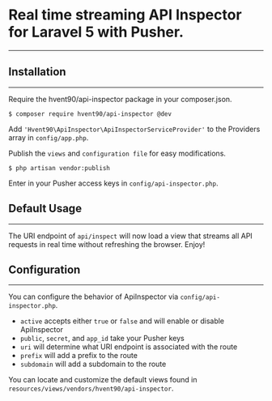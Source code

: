 # Real time streaming API Inspector for Laravel 5 with Pusher.
___

## Installation
___
Require the hvent90/api-inspector package in your composer.json.

`$ composer require hvent90/api-inspector @dev`

Add `'Hvent90\ApiInspector\ApiInspectorServiceProvider'` to the Providers array in `config/app.php`.

Publish the `views` and `configuration file` for easy modifications.

`$ php artisan vendor:publish`

Enter in your Pusher access keys in `config/api-inspector.php`.

## Default Usage
___
The URI endpoint of `api/inspect` will now load a view that streams all API requests in real time without refreshing the browser. Enjoy!

## Configuration
___

You can configure the behavior of ApiInspector via `config/api-inspector.php`.
* `active` accepts either `true` or `false` and will enable or disable ApiInspector
* `public`, `secret`, and `app_id` take your Pusher keys
* `uri` will determine what URI endpoint is associated with the route
* `prefix` will add a prefix to the route
* `subdomain` will add a subdomain to the route

You can locate and customize the default views found in `resources/views/vendors/hvent90/api-inspector`.